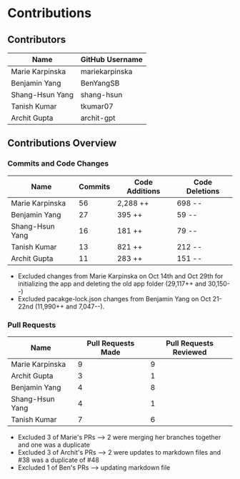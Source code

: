 # Contributions

## Contributors

| Name             | GitHub Username |
|------------------|-----------------|
| Marie Karpinska  | mariekarpinska  |
| Benjamin Yang    | BenYangSB       |
| Shang-Hsun Yang  | shang-hsun      |
| Tanish Kumar     | tkumar07        |
| Archit Gupta     | archit-gpt      |

## Contributions Overview

### Commits and Code Changes

| Name            | Commits | Code Additions | Code Deletions   |
|-----------------|---------|-----------------|---------------- |
| Marie Karpinska | 56      | 2,288 ++        | 698 --          |
| Benjamin Yang   | 27      | 395 ++          | 59 --           |
| Shang-Hsun Yang | 16      | 181 ++          | 79 --           |
| Tanish Kumar    | 13      | 821 ++          | 212 --          |
| Archit Gupta    | 11      | 283 ++          | 151 --          |

* Excluded changes from Marie Karpinska on Oct 14th and Oct 29th for initializing the app and deleting the old app folder (29,117++ and 30,150--)
* Excluded pacakge-lock.json changes from Benjamin Yang on Oct 21-22nd (11,990++ and 7,047--).


### Pull Requests

| Name            | Pull Requests Made | Pull Requests Reviewed |
|-----------------|--------------------|-------------------------|
| Marie Karpinska | 9                 | 9                       |
| Archit Gupta    | 3                 | 1                       |
| Benjamin Yang   | 4            | 8                       |
| Shang-Hsun Yang | 4                  | 1                       |
| Tanish Kumar    | 7                  | 6                       |

* Excluded 3 of Marie's PRs --> 2 were merging her branches together and one was a duplicate
* Excluded 3 of Archit's PRs --> 2 were updates to markdown files and #38 was a duplicate of #48
* Excluded 1 of Ben's PRs --> updating markdown file
